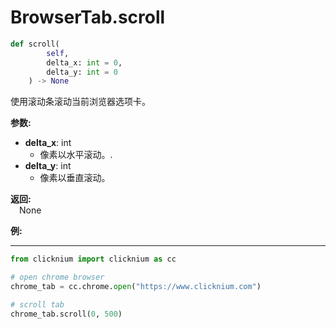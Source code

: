 
# BrowserTab.scroll

```python
def scroll(
        self,
        delta_x: int = 0,
        delta_y: int = 0
    ) -> None
```  

使用滚动条滚动当前浏览器选项卡。

**参数:**  
- **delta_x**: int   
    -  像素以水平滚动。.  
- **delta_y**: int   
    - 像素以垂直滚动。

**返回:**  
    &emsp;None

**例:**
***
```python
from clicknium import clicknium as cc

# open chrome browser
chrome_tab = cc.chrome.open("https://www.clicknium.com")

# scroll tab
chrome_tab.scroll(0, 500)
```